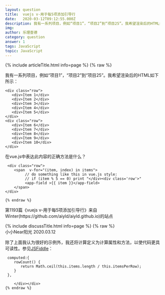 ```yaml
---
layout: question
title:  vuejs v-用于每5项添加引导行
date:   2020-03-12T09:12:55.000Z
description: 我有一系列项目，例如“项目1”，“项目2”到“项目25”。我希望渲染后的HTML如下所示：<div class="row">   <div>Item...
img: 
author: 乐理查德
category: question
answer: 1
tags: JavaScript
topic: JavaScript
---
```

<div class="article-root">
  <div class="article">
    {% include articleTitle.html info=page %}
    {% raw %}
    <div class="article-content"><p><font style="vertical-align: inherit;"><font style="vertical-align: inherit;">我有一系列项目，例如“项目1”，“项目2”到“项目25”。</font><font style="vertical-align: inherit;">我希望渲染后的HTML如下所示：</font></font></p>

<pre><code>&lt;div class="row"&gt;<font></font>
   &lt;div&gt;Item 1&lt;/div&gt;<font></font>
   &lt;div&gt;Item 2&lt;/div&gt;<font></font>
   &lt;div&gt;Item 3&lt;/div&gt;<font></font>
   &lt;div&gt;Item 4&lt;/div&gt;<font></font>
   &lt;div&gt;Item 5&lt;/div&gt;<font></font>
&lt;/div&gt;<font></font>
&lt;div class="row"&gt;<font></font>
   &lt;div&gt;Item 6&lt;/div&gt;<font></font>
   &lt;div&gt;Item 7&lt;/div&gt;<font></font>
   &lt;div&gt;Item 8&lt;/div&gt;<font></font>
   &lt;div&gt;Item 9&lt;/div&gt;<font></font>
   &lt;div&gt;Item 10&lt;/div&gt;<font></font>
&lt;/div&gt;<font></font>
</code></pre>

<p><font style="vertical-align: inherit;"><font style="vertical-align: inherit;">在vue.js中表达此内容的正确方法是什么？ </font></font></p>

<pre><code> &lt;div class="row"&gt;<font></font>
    &lt;span  v-for="(item, index) in items"&gt;<font></font>
         // do something like this in vue.js style: <font></font>
         // if (item % 5 == 0) print "&lt;/div&gt;&lt;div class='row'&gt;"<font></font>
         &lt;app-field &gt;{{ item }}&lt;/app-field&gt;<font></font>
    &lt;/span&gt;<font></font>
&lt;/div&gt;<font></font>
</code></pre></div>
    {% endraw %}
  </div>
  <p class="winter_mark">第1193篇《vuejs v-用于每5项添加引导行》来自Winter(https://github.com/aiyld/aiyld.github.io)的站点</p>
  <div class="discuss-wrapper">
    {% include discussTitle.html info=page %}
    {% raw %}
    <div class="discuss-item">
        <div class="discuss-parent">
          <div class="discuss-meta">
            <span class="discuss-user">小小Near阳光</span>
            <span class="discuss-time">2020.03.12</span>
          </div>
          <div class="discuss-comment"><p><font style="vertical-align: inherit;"><font style="vertical-align: inherit;">除了上面我认为很好的示例外，我还将计算定义为计算属性和方法，以使代码更具可读性。</font><font style="vertical-align: inherit;">参见</font></font><a href="https://jsfiddle.net/z11fe07p/421/" rel="nofollow noreferrer"><font style="vertical-align: inherit;"><font style="vertical-align: inherit;">JSFiddle</font></font></a><font style="vertical-align: inherit;"><font style="vertical-align: inherit;">：</font></font></p>

<pre><code> computed:{<font></font>
    rowCount() {     <font></font>
       return Math.ceil(this.items.length / this.itemsPerRow);<font></font>
    }<font></font>
 },<font></font>
</code></pre></div>
        </div></div>
    {% endraw %}
  </div>
<div>
